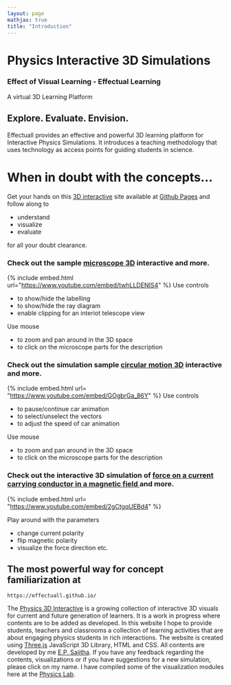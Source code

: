 ```yaml
---
layout: page
mathjax: true
title: "Introduction"
---
```

# Physics Interactive 3D Simulations
### Effect of Visual Learning - Effectual Learning 
A virtual 3D Learning Platform
## Explore. Evaluate. Envision.
Effectuall provides an effective and powerful 3D learning platform for Interactive Physics Simulations. It introduces a teaching methodology that uses technology as access points for guiding students in science.

# When in doubt with the concepts... 

Get your hands on this [3D interactive]( https://effectuall.github.io/) site available at [Github Pages]( https://github.com/online3d ) and follow along to
* understand 
* visualize 
* evaluate 

for all your doubt clearance.

### Check out the sample [microscope 3D](https://effectuall.github.io/Simulations/Optics_Compound_Microscope.html) interactive and  more.

{% include embed.html url="https://www.youtube.com/embed/twhLLDENIS4" %}
Use controls
*  to show/hide the labelling
*  to show/hide the ray diagram
*  enable clipping for an interiot telescope view

Use mouse 

* to zoom and pan around in the 3D space
* to click on the microscope parts for the description

### Check out the simulation sample [circular motion 3D](https://effectuall.github.io/) interactive and  more.

{% include embed.html url= "https://www.youtube.com/embed/GOgbrGa_86Y" %}
Use controls
*  to pause/continue car animation
*  to select/unselect the vectors
*  to adjust the speed of car animation

Use mouse 

* to zoom and pan around in the 3D space
* to click on the microscope parts for the description

### Check out the interactive 3D simulation of [force on a current carrying conductor in a magnetic field ](https://effectuall.github.io/) and  more.

{% include embed.html url= "https://www.youtube.com/embed/2gCtgqUEBd4" %}

Play around with the parameters
* change current polarity
* flip magnetic polarity
* visualize the force direction etc.

## The most powerful way for concept familiarization at
```
https://effectuall.github.io/
```
The [Physics 3D Interactive](https://effectuall.github.io/) is a growing collection of interactive 3D visuals for current and future generation of learners. It is a work in progress where contents are to be added as developed. In this website I hope to provide students, teachers and classrooms a collection of learning activities that are about engaging physics students in rich interactions. The website is created using [Three.js](https://threejs.org/) JavaScript 3D Library, HTML and CSS. All contents are developed by me [E.P. Sajitha](effectuallearning@gmail.com). If you have any feedback regarding the contents, visualizations or if you have suggestions for a new simulation, please click on my name. 
I have compiled some of the visualization modules here at the [Physics Lab]( physicslab).
